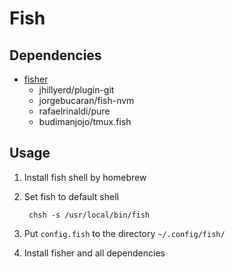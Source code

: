 # Fish

## Dependencies

- [fisher](https://github.com/jorgebucaran/fisher)
    - jhillyerd/plugin-git
    - jorgebucaran/fish-nvm
    - rafaelrinaldi/pure
    - budimanjojo/tmux.fish

## Usage

1. Install fish shell by homebrew

2. Set fish to default shell
    
        chsh -s /usr/local/bin/fish

3. Put `config.fish` to the directory `~/.config/fish/`

4. Install fisher and all dependencies
